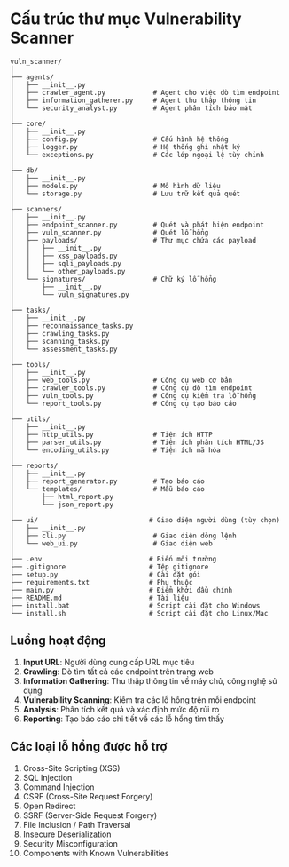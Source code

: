# Cấu trúc thư mục Vulnerability Scanner

```
vuln_scanner/
│
├── agents/
│   ├── __init__.py
│   ├── crawler_agent.py            # Agent cho việc dò tìm endpoint
│   ├── information_gatherer.py     # Agent thu thập thông tin
│   └── security_analyst.py         # Agent phân tích bảo mật
│
├── core/
│   ├── __init__.py
│   ├── config.py                   # Cấu hình hệ thống
│   ├── logger.py                   # Hệ thống ghi nhật ký
│   └── exceptions.py               # Các lớp ngoại lệ tùy chỉnh
│
├── db/
│   ├── __init__.py
│   ├── models.py                   # Mô hình dữ liệu
│   └── storage.py                  # Lưu trữ kết quả quét
│
├── scanners/
│   ├── __init__.py
│   ├── endpoint_scanner.py         # Quét và phát hiện endpoint
│   ├── vuln_scanner.py             # Quét lỗ hổng
│   ├── payloads/                   # Thư mục chứa các payload
│   │   ├── __init__.py
│   │   ├── xss_payloads.py
│   │   ├── sqli_payloads.py
│   │   └── other_payloads.py
│   └── signatures/                 # Chữ ký lỗ hổng
│       ├── __init__.py
│       └── vuln_signatures.py
│
├── tasks/
│   ├── __init__.py
│   ├── reconnaissance_tasks.py
│   ├── crawling_tasks.py
│   ├── scanning_tasks.py
│   └── assessment_tasks.py
│
├── tools/
│   ├── __init__.py
│   ├── web_tools.py                # Công cụ web cơ bản
│   ├── crawler_tools.py            # Công cụ dò tìm endpoint
│   ├── vuln_tools.py               # Công cụ kiểm tra lỗ hổng
│   └── report_tools.py             # Công cụ tạo báo cáo
│
├── utils/
│   ├── __init__.py
│   ├── http_utils.py               # Tiện ích HTTP
│   ├── parser_utils.py             # Tiện ích phân tích HTML/JS
│   └── encoding_utils.py           # Tiện ích mã hóa
│
├── reports/
│   ├── __init__.py
│   ├── report_generator.py         # Tạo báo cáo
│   └── templates/                  # Mẫu báo cáo
│       ├── html_report.py
│       └── json_report.py
│
├── ui/                            # Giao diện người dùng (tùy chọn)
│   ├── __init__.py
│   ├── cli.py                      # Giao diện dòng lệnh
│   └── web_ui.py                   # Giao diện web
│
├── .env                           # Biến môi trường
├── .gitignore                     # Tệp gitignore
├── setup.py                       # Cài đặt gói
├── requirements.txt               # Phụ thuộc
├── main.py                        # Điểm khởi đầu chính
├── README.md                      # Tài liệu
├── install.bat                    # Script cài đặt cho Windows
└── install.sh                     # Script cài đặt cho Linux/Mac
```

## Luồng hoạt động

1. **Input URL**: Người dùng cung cấp URL mục tiêu
2. **Crawling**: Dò tìm tất cả các endpoint trên trang web
3. **Information Gathering**: Thu thập thông tin về máy chủ, công nghệ sử dụng
4. **Vulnerability Scanning**: Kiểm tra các lỗ hổng trên mỗi endpoint
5. **Analysis**: Phân tích kết quả và xác định mức độ rủi ro
6. **Reporting**: Tạo báo cáo chi tiết về các lỗ hổng tìm thấy

## Các loại lỗ hổng được hỗ trợ

1. Cross-Site Scripting (XSS)
2. SQL Injection
3. Command Injection
4. CSRF (Cross-Site Request Forgery)
5. Open Redirect
6. SSRF (Server-Side Request Forgery)
7. File Inclusion / Path Traversal
8. Insecure Deserialization
9. Security Misconfiguration
10. Components with Known Vulnerabilities 